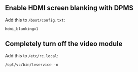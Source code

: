 Enable HDMI screen blanking with DPMS
-------------------------------------

Add this to `/boot/config.txt`:

    hdmi_blanking=1

Completely turn off the video module
------------------------------------

Add this to `/etc/rc.local`:

    /opt/vc/bin/tvservice -o
